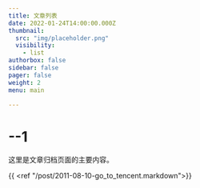 ```yaml
---
title: 文章列表
date: 2022-01-24T14:00:00.000Z
thumbnail:
  src: "img/placeholder.png"
  visibility:
    - list
authorbox: false
sidebar: false
pager: false
weight: 2
menu: main

---
```


# --1

这里是文章归档页面的主要内容。

<!-- {{< postref >}} -->

 {{ <ref "/post/2011-08-10-go_to_tencent.markdown">}}



